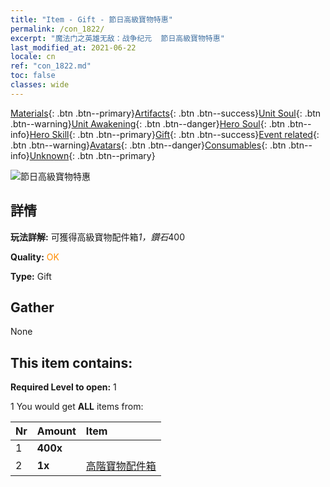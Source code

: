```yaml
---
title: "Item - Gift - 節日高級寶物特惠"
permalink: /con_1822/
excerpt: "魔法门之英雄无敌：战争纪元  節日高級寶物特惠"
last_modified_at: 2021-06-22
locale: cn
ref: "con_1822.md"
toc: false
classes: wide
---
```

 [Materials](/ItemsCN/){: .btn .btn--primary}[Artifacts](/ItemsCN/Artifacts/){: .btn .btn--success}[Unit Soul](/ItemsCN/UnitSoul/){: .btn .btn--warning}[Unit Awakening](/ItemsCN/UnitAwakening/){: .btn .btn--danger}[Hero Soul](/ItemsCN/HeroSoul/){: .btn .btn--info}[Hero Skill](/ItemsCN/HeroSkill/){: .btn .btn--primary}[Gift](/ItemsCN/Gift/){: .btn .btn--success}[Event related](/ItemsCN/Events/){: .btn .btn--warning}[Avatars](/ItemsCN/Avatars/){: .btn .btn--danger}[Consumables](/ItemsCN/Consumables/){: .btn .btn--info}[Unknown](/ItemsCN/Unknown/){: .btn .btn--primary}

 ![節日高級寶物特惠](/images/t/i_907102.png)

## 詳情
 **玩法詳解:** 可獲得高級寶物配件箱*1，鑽石*400

 **Quality:** <span style="color: #FF8C00">OK</span>

 **Type:** Gift

## Gather

  None

## This item contains:

 **Required Level to open:** 1

 1 You would get **ALL** items  from:

  | Nr | Amount |     Item    |
  |:---|:-------|:------------|
  | 1 |  **400x** | <i class="fas fa-gem"/> |  | 
  | 2 |  **1x** | [高階寶物配件箱](/cn/Items/con_1507/) |  | 
